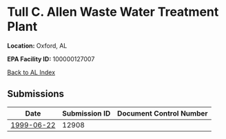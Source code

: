 # Tull C. Allen Waste Water Treatment Plant

**Location:** Oxford, AL

**EPA Facility ID:** 100000127007

[Back to AL Index](../../index.md)

## Submissions

| Date | Submission ID | Document Control Number |
|------|--------------|-------------------------|
| [1999-06-22](submissions/12908.md) | 12908 |  |
